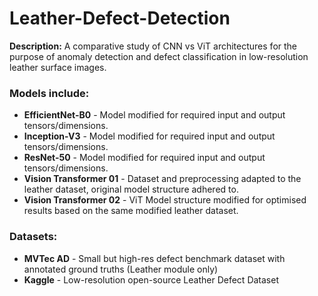 # Leather-Defect-Detection

**Description:**
A comparative study of CNN vs ViT architectures for the purpose of anomaly detection and defect classification in low-resolution leather surface images. 

### Models include:

* **EfficientNet-B0** - Model modified for required input and output tensors/dimensions.
* **Inception-V3** - Model modified for required input and output tensors/dimensions.
* **ResNet-50** - Model modified for required input and output tensors/dimensions.
* **Vision Transformer 01** - Dataset and preprocessing adapted to the leather dataset, original model structure adhered to.
* **Vision Transformer 02** - ViT Model structure modified for optimised results based on the same modified leather dataset.

### Datasets:

* **MVTec AD** - Small but high-res defect benchmark dataset with annotated ground truths (Leather module only)
* **Kaggle** - Low-resolution open-source Leather Defect Dataset
